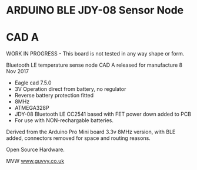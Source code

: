 ARDUINO BLE JDY-08 Sensor Node
==============================

CAD A
=====
WORK IN PROGRESS - This board is not tested in any way shape or form. 

Bluetooth LE temperature sense node
CAD A released for manufacture 8 Nov 2017

* Eagle cad 7.5.0
* 3V Operation direct from battery, no regulator
* Reverse battery protection fitted
* 8MHz
* ATMEGA328P
* JDY-08 Bluetooth LE CC2541 based with FET power down added to PCB
* For use with NON-rechargable batteries. 

Derived from the Arduino Pro Mini board 3.3v 8MHz version, with BLE added, connectors removed for space and routing reasons. 

Open Source Hardware. 

MVW 
www.guvvy.co.uk